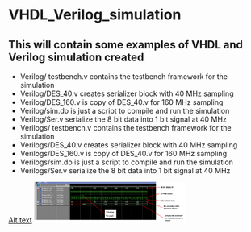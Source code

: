 # VHDL_Verilog_simulation
## This will contain some examples of VHDL and Verilog simulation created

<ul>
<li>Verilog/ testbench.v contains the testbench framework for the simulation  
<li> Verilog/DES_40.v creates serializer block with 40 MHz sampling
<li> Verilog/DES_160.v is copy of DES_40.v for 160 MHz sampling 
<li> Verilog/sim.do is just a script to compile and run the simulation 
<li> Verilog/Ser.v serialize the 8 bit data into 1 bit signal at 40 MHz


<li>Verilogs/ testbench.v contains the testbench framework for the simulation
<li> Verilogs/DES_40.v creates serializer block with 40 MHz sampling
<li> Verilogs/DES_160.v is copy of DES_40.v for 160 MHz sampling
<li> Verilogs/sim.do is just a script to compile and run the simulation
<li> Verilogs/Ser.v serialize the 8 bit data into 1 bit signal at 40 MHz
 

</ul>


[Alt text](images/phase_detect_v1.png)
<img src="images/phase_detect_v1.png" width="300" />
